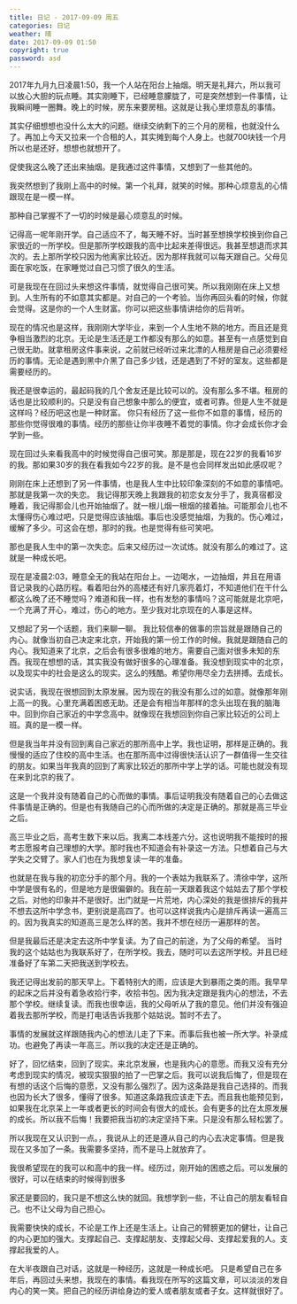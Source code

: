 ```yaml
---
title: 日记 - 2017-09-09 周五
categories: 日记
weather: 晴
date: 2017-09-09 01:50
copyright: true
password: asd
---
```




2017年九月九日凌晨1:50，我一个人站在阳台上抽烟。明天是礼拜六，所以我可以放心大胆的玩点睡。其实刚睡下，已经睡意朦胧了，可是突然想到一件事情，让我瞬间睡一圈舞。晚上的时候，房东来要房租。这就是让我心里烦意乱的事情。

其实仔细想想也没什么太大的问题。继续交纳剩下的三个月的房租，也就没什么了。再加上今天又拉来一个合租的人，其实摊到每个人身上。也就700块钱一个月所以也是还好，想想也就想开了。

促使我这么晚了还出来抽烟。是我通过这件事情，又想到了一些其他的。

我突然想到了我刚上高中的时候。第一个礼拜，就笑的时候。那种心烦意乱的心情跟现在是一模一样。

那种自己掌握不了一切的时候是最心烦意乱的时候。

记得高一呢年刚开学。自己适应不了，每天睡不好。当时甚至想换学校换到你自己家很近的一所学校。但是那所学校跟我的高中比起来差得很远。我甚至想退而求其次的。去上那所学校只因为他离家比较近。因为那样我就可以每天跟自己。父母见面在家吃饭，在家睡觉过自己习惯了很久的生活。

可是我现在在回过头来想这件事情，就觉得自己很可笑。所以我刚刚在床上又想到。人生所有的不如意其实都是。对自己的一个考验。当你再回头看的时候，你就会觉得。这是你的一个人生财富。你可以把这些事情讲给你的后背听。

现在的情况也是这样，我刚刚大学毕业，来到一个人生地不熟的地方。而且还是竞争相当激烈的北京。无论是生活还是工作都没有那么的如意。甚至有一点感觉到自己很无助。就拿租房这件事来说，之前就已经听过来北漂的人租房是自己必须要经历的事情。无论是遇到黑中介黑了自己多少钱，还是遇到了不好的室友。这些都是需要经历的。

我还是很幸运的，最起码我的几个舍友还是比较可以的。没有那么多不堪。租房的话也是比较顺利的。只是没有自己想象中那么的便宜，或者可靠。但是人生不就是这样吗？经历吧这也是一种财富。
你只有经历了这一些你不如意的事情，经历的那些你觉得很难的事情。经历的那些让你半夜睡不着觉的事情。你才会成长你才会学到一些。

现在回过头来看我高中的时候觉得自己很可笑。那是那是，现在22岁的我看16岁的我。那如果30岁的我在看我如今22岁的我。是不是也会同样发出如此感叹呢？

刚刚在床上还想到了另一件事情，也是我人生中比较印象深刻的不如意的事情吧。那就是我第一次的失恋。
我记得那天晚上我跟我的初恋女友分手了，我真宿都没睡着，我记得那会儿也开始抽烟了。就一根儿烟一根烟的接着抽。可能那会儿也不太懂得伤心难过吧，只是觉得应该抽烟。事后也没感觉抽烟，为我的。伤心难过，缓解了多少。可这会在想，那时的我。也是觉得有些可笑吧。

那也是我人生中的第一次失恋。后来又经历过一次试炼。就没有那么的难过了。这就是一种成长吧。

现在是凌晨2:03，睡意全无的我站在阳台上。一边喝水，一边抽烟，并且在用语音记录我的心路历程。看着阳台外的高楼还有好几家亮着灯，不知道他们在干什么都这么晚了还不睡觉吗？难道和我一样，也有发愁的事情吗？这可能就是北京吧，一个充满了开心，难过，伤心的地方。至少我对北京现在的人事是这样。


又想起了另一个话题，我们来聊一聊。
我比较信奉的做事的宗旨就是跟随自己的内心。就像当初自己决定来北京，开始我的第一份工作的时候。我就是跟随自己的内心。我知道来了北京，之后会有很多很难的地方。需要自己面对很多未知的东西。我现在想想的话，其实我没有做好很多的心理准备。我没想到现实中的北京，以及现实中的社会是这么的现实。这么的残酷。希望你用尽全力去拼搏。去成长。


说实话，我现在很想回到太原发展。因为现在的我没有那么过的如意。就像那年刚上高一的我。心里充满着困惑无助。还是会有相当年那样的念头出现在我的脑海中。回到你自己家近的中学念高中。就像现在我想回到你自己家比较近的公司上班。真的是一模一样。

但是我当年并没有回到离自己家近的那所高中上学。我也证明，那样是正确的。我慢慢的适应了住校的高中生活。也在那所高中过得很快活认识了一群值得一生交往的朋友。如果当年我真的回到了离家比较近的那所中学上学的话。可能也就没有现在来到北京的我了。

这是一个我并没有随着自己的心而做的事情。事后证明我没有随着自己的心去做这件事情是正确的。但是也有我随自己的心而所做的决定是正确的。那就是高三毕业之后。

高三毕业之后，高考生数下来以后。我离二本线差六分。这也说明我不能按时的报考志愿报考自己理想的大学。那时我也不知道会有补录这一方法。只想着自己与大学失之交臂了。家人们也在为我想复读一年的准备。

也就是在我与我的初恋分手的那个月。我的一个表姑为我联系了。清徐中学，这所中学是很有名的，但是地方是很偏僻的。我在前一天跟着我这个姑姑去了那个学校之后。对他的印象并不是很好。出门就是一片荒地，内心深处的我是很排斥的我并不想去这所中学念书，更别说是高四了。也可以这样说我内心是排斥再读一遍高三的。因为我真实的知道高三是怎么样的苦。我并不想在经历一遍那样的苦。

但是我最后还是决定去这所中学复读。为了自己的前途，为了父母的希望。
当时我的这个姑姑也为我联系好了，在所学校。我去，随时可以去这所学校。并且已经准备好了车第二天把我送到学校去。

我还记得出发前的那天早上。下着特别大的雨，应该是大到暴雨之类的雨。我早早的起床之后并没有着急收拾行李，收拾书包。因为我决定跟是我内心的想法，不去那个学校。继续复读。而我也很幸运，我的父母听从了我的意见。他们并没有强迫着我去那所学校，而是打电话告诉我那个姑姑说。暂时不去了。

事情的发展就这样跟随我内心的想法儿走了下来。而事后我也被一所大学。补录成功。也避免了再读一年高三。所以我的决定还是正确的。

好了，回忆结束，回到了现实。来北京发展，也是我内心的意愿。而我又没有充分考虑到现实的情况，被现实狠狠的拍了一巴掌之后。我可以说我后悔了，但是现在有想的话这个后悔的意愿，又没有那么强烈了。因为这条路是我自己选择的。而我也因为长大了很多，懂得了很多。知道这条路我应该走下去。而且我也能预见到，如果我在北京呆上一年或者更长的时间会有很大的成长。会有更多的比在太原发展的成长。所以我不后悔！我要把我当初的决定坚持下来。只是没有那么轻松罢了。

所以我现在又认识到一点。，我说从上的还是遵从自己的内心去决定事情。但是我现在又多加了一条。我需要多坚持，而不是马上就放弃了。

我很希望现在的我可以和高中的我一样。经历过，刚开始的困惑之后。可以发展的很好，可以在结束的时候得到很多

家还是要回的，我只是不想这么快的就回。我想学到一些，不让自己的朋友看轻自己。也不让父母为自己担心。

我需要快快的成长，不论是工作上还是生活上。让自己的臂膀更加的健壮，让自己的内心更加的强大。支撑起自己、支撑起朋友、支撑起父母、支撑起爱我的人。支撑起我爱的人。

在大半夜跟自己对话，这就是一种经历，这就是一种成长吧。
只是希望自己在多年后，再回过头来想，我现在的事情。看我现在所写的这篇文章，可以淡淡的发自内心的笑一笑。把自己的经历讲给身边的爱人或者朋友或者子女。这样就很好了。